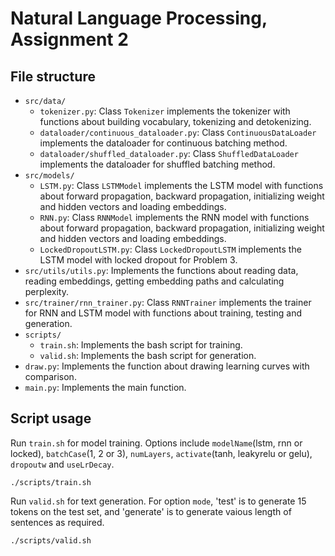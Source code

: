 # Natural Language Processing, Assignment 2

## File structure
- `src/data/`
    - `tokenizer.py`: Class `Tokenizer` implements the tokenizer with functions about building vocabulary, tokenizing and detokenizing.
    - `dataloader/continuous_dataloader.py`: Class `ContinuousDataLoader` implements the dataloader for continuous batching method.
    - `dataloader/shuffled_dataloader.py`: Class `ShuffledDataLoader` implements the dataloader for shuffled batching method.
- `src/models/`
    - `LSTM.py`: Class `LSTMModel` implements the LSTM model with functions about forward propagation, backward propagation, initializing weight and hidden vectors and loading embeddings.
    - `RNN.py`: Class `RNNModel` implements the RNN model with functions about forward propagation, backward propagation, initializing weight and hidden vectors and loading embeddings.
    - `LockedDropoutLSTM.py`: Class `LockedDropoutLSTM` implements the LSTM model with locked dropout for Problem 3.
- `src/utils/utils.py`: Implements the functions about reading data, reading embeddings, getting embedding paths and calculating perplexity.
- `src/trainer/rnn_trainer.py`: Class `RNNTrainer` implements the trainer for RNN and LSTM model with functions about training, testing and generation.
- `scripts/`
    - `train.sh`: Implements the bash script for training.
    - `valid.sh`: Implements the bash script for generation.
- `draw.py`: Implements the function about drawing learning curves with comparison.
- `main.py`: Implements the main function.

## Script usage
Run `train.sh` for model training. Options include `modelName`(lstm, rnn or locked), `batchCase`(1, 2 or 3), `numLayers`, `activate`(tanh, leakyrelu or gelu), `dropoutw` and `useLrDecay`.
```
./scripts/train.sh
```
Run `valid.sh` for text generation. For option `mode`, 'test' is to generate 15 tokens on the test set, and 'generate' is to generate vaious length of sentences as required.
```
./scripts/valid.sh
```
